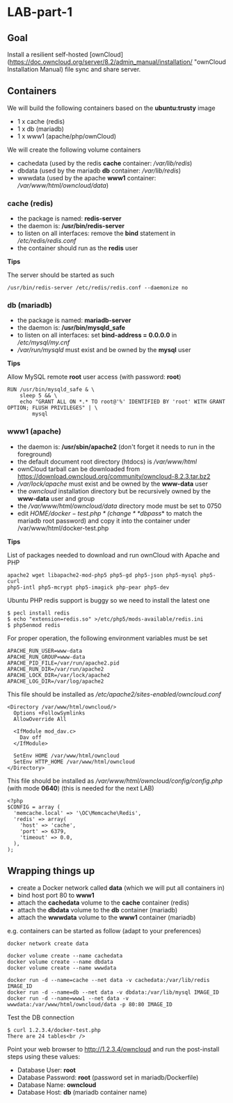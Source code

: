 # LAB-part-1

## Goal

Install a resilient self-hosted [ownCloud](https://doc.owncloud.org/server/8.2/admin_manual/installation/ "ownCloud Installation Manual) file sync and share server.

## Containers

We will build the following containers based on the **ubuntu:trusty** image
- 1 x cache (redis)
- 1 x db (mariadb)
- 1 x www1 (apache/php/ownCloud)

We will create the following volume containers
- cachedata (used by the redis **cache** container: */var/lib/redis*)
- dbdata (used by the mariadb **db** container: */var/lib/redis*)
- wwwdata (used by the apache **www1** container: */var/www/html/owncloud/data*)

### cache (redis)

- the package is named: **redis-server**
- the daemon is: **/usr/bin/redis-server**
- to listen on all interfaces: remove the **bind** statement in */etc/redis/redis.conf*
- the container should run as the **redis** user

**Tips**

The server should be started as such

    /usr/bin/redis-server /etc/redis/redis.conf --daemonize no

### db (mariadb)

- the package is named: **mariadb-server**
- the daemon is: **/usr/bin/mysqld_safe**
- to listen on all interfaces: set **bind-address = 0.0.0.0** in */etc/mysql/my.cnf*
- */var/run/mysqld* must exist and be owned by the **mysql** user

**Tips**  

Allow MySQL remote **root** user access (with password: **root**)

    RUN /usr/bin/mysqld_safe & \
        sleep 5 && \
        echo "GRANT ALL ON *.* TO root@'%' IDENTIFIED BY 'root' WITH GRANT OPTION; FLUSH PRIVILEGES" | \
            mysql

### www1 (apache)

- the daemon is: **/usr/sbin/apache2** (don't forget it needs to run in the foreground)
- the default document root directory (htdocs) is */var/www/html*
- ownCloud tarball can be downloaded from https://download.owncloud.org/community/owncloud-8.2.3.tar.bz2
- */var/lock/apache* must exist and be owned by the **www-data** user
- the *owncloud* installation directory but be recursively owned by the **www-data** user and group
- the */var/www/html/owncloud/data* directory mode must be set to 0750
- edit *$HOME/docker-test.php* (change **$dbpass** to match the mariadb root password) and copy it into the container under /var/www/html/docker-test.php

**Tips**

List of packages needed to download and run ownCloud with Apache and PHP

    apache2 wget libapache2-mod-php5 php5-gd php5-json php5-mysql php5-curl
    php5-intl php5-mcrypt php5-imagick php-pear php5-dev

Ubuntu PHP redis support is buggy so we need to install the latest one

    $ pecl install redis
    $ echo "extension=redis.so" >/etc/php5/mods-available/redis.ini
    $ php5enmod redis

For proper operation, the following environment variables must be set

    APACHE_RUN_USER=www-data
    APACHE_RUN_GROUP=www-data
    APACHE_PID_FILE=/var/run/apache2.pid
    APACHE_RUN_DIR=/var/run/apache2
    APACHE_LOCK_DIR=/var/lock/apache2
    APACHE_LOG_DIR=/var/log/apache2

This file should be installed as */etc/apache2/sites-enabled/owncloud.conf*  

    <Directory /var/www/html/owncloud/>
      Options +FollowSymlinks
      AllowOverride All

      <IfModule mod_dav.c>
        Dav off
      </IfModule>

      SetEnv HOME /var/www/html/owncloud
      SetEnv HTTP_HOME /var/www/html/owncloud
    </Directory>


This file should be installed as */var/www/html/owncloud/config/config.php* (with mode **0640**)
(this is needed for the next LAB)

    <?php
    $CONFIG = array (
      'memcache.local' => '\OC\Memcache\Redis',
      'redis' => array(
        'host' => 'cache',
        'port' => 6379,
        'timeout' => 0.0,
      ),
    );

## Wrapping things up

- create a Docker network called **data** (which we will put all containers in)
- bind host port 80 to **www1**
- attach the **cachedata** volume to the **cache** container (redis)
- attach the **dbdata** volume to the **db** container (mariadb)
- attach the **wwwdata** volume to the **www1** container (mariadb)

e.g. containers can be started as follow (adapt to your preferences)

    docker network create data

    docker volume create --name cachedata
    docker volume create --name dbdata
    docker volume create --name wwwdata

    docker run -d --name=cache --net data -v cachedata:/var/lib/redis IMAGE_ID
    docker run -d --name=db --net data -v dbdata:/var/lib/mysql IMAGE_ID
    docker run -d --name=www1 --net data -v wwwdata:/var/www/html/owncloud/data -p 80:80 IMAGE_ID

Test the DB connection

    $ curl 1.2.3.4/docker-test.php
    There are 24 tables<br />

Point your web browser to http://1.2.3.4/owncloud and run the post-install steps using these values:
- Database User: **root**
- Database Password: **root** (password set in mariadb/Dockerfile)
- Database Name: **owncloud**
- Database Host: **db** (mariadb container name)
